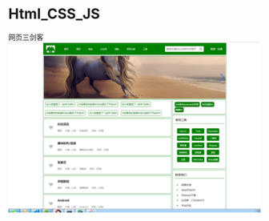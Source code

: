 # Html_CSS_JS
网页三剑客
![网页展示](https://github.com/cxqq123/Html_CSS_JS/blob/master/WorkFront/image/readme.png)
